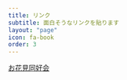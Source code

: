 ```yaml
---
title: リンク
subtitle: 面白そうなリンクを貼ります
layout: "page"
icon: fa-book
order: 3
---
```

[お花見同好会](https://girugirunight.github.io/)